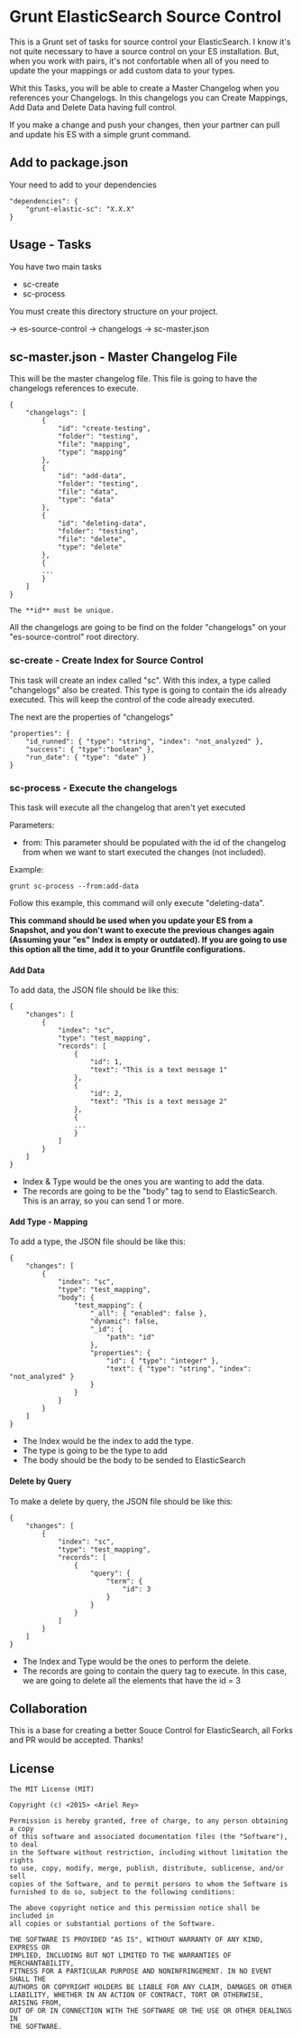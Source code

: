# Grunt ElasticSearch Source Control

This is a Grunt set of tasks for source control your ElasticSearch. I know it's not quite necessary to have a source control on your ES installation. But, when you work with pairs, it's not confortable when all of you need to update the your mappings or add custom data to your types.

Whit this Tasks, you will be able to create a Master Changelog when you references your Changelogs. In this changelogs you can Create Mappings, Add Data and Delete Data having full control.

If you make a change and push your changes, then your partner can pull and update his ES with a simple grunt command.

## Add to package.json

Your need to add to your dependencies

```
"dependencies": {
	"grunt-elastic-sc": "X.X.X"
}
```

## Usage - Tasks

You have two main tasks

- sc-create
- sc-process

You must create this directory structure on your project.

-> es-source-control
	-> changelogs
	-> sc-master.json

## sc-master.json - Master Changelog File

This will be the master changelog file. This file is going to have the changelogs references to execute.

```
{
	"changelogs": [
		{
			"id": "create-testing",
			"folder": "testing",
			"file": "mapping",
			"type": "mapping"
		},
		{
			"id": "add-data",
			"folder": "testing",
			"file": "data",
			"type": "data"
		},
		{
			"id": "deleting-data",
			"folder": "testing",
			"file": "delete",
			"type": "delete"
		},
		{
		...
		}
	]
}

The **id** must be unique.
```

All the changelogs are going to be find on the folder "changelogs" on your "es-source-control" root directory.

### sc-create - Create Index for Source Control

This task will create an index called "sc". With this index, a type called "changelogs" also be created. This type is going to contain the ids already executed. This will keep the control of the code already executed.

The next are the properties of "changelogs"

```
"properties": {
    "id_runned": { "type": "string", "index": "not_analyzed" },
    "success": { "type":"boolean" },
    "run_date": { "type": "date" }
}
```

### sc-process - Execute the changelogs

This task will execute all the changelog that aren't yet executed

Parameters:

- from: This parameter should be populated with the id of the changelog from when we want to start executed the changes (not included).

Example:
```
grunt sc-process --from:add-data
```

Follow this example, this command will only execute "deleting-data".

**This command should be used when you update your ES from a Snapshot, and you don't want to execute the previous changes again (Assuming your "es" Index is empty or outdated). If you are going to use this option all the time, add it to your Gruntfile configurations.**

#### Add Data

To add data, the JSON file should be like this:

```
{
	"changes": [
		{
			"index": "sc",
			"type": "test_mapping",
			"records": [
				{
					"id": 1,
					"text": "This is a text message 1"
				},
				{
					"id": 2,
					"text": "This is a text message 2"
				},
				{
				...
				}
			]
		}
	]
}
```

- Index & Type would be the ones you are wanting to add the data.
- The records are going to be the "body" tag to send to ElasticSearch. This is an array, so you can send 1 or more.

#### Add Type - Mapping

To add a type, the JSON file should be like this:

```
{
	"changes": [
		{
			"index": "sc",
			"type": "test_mapping",
			"body": {
				"test_mapping": {
					"_all": { "enabled": false },
					"dynamic": false,
					"_id": {
						"path": "id"
				    },
				    "properties": {
				    	"id": { "type": "integer" },
				    	"text": { "type": "string", "index": "not_analyzed" }
				    }
				}
			}
		}
	]
}
```

- The Index would be the index to add the type.
- The type is going to be the type to add
- The body should be the body to be sended to ElasticSearch

#### Delete by Query

To make a delete by query, the JSON file should be like this:

```
{
	"changes": [
		{
			"index": "sc",
			"type": "test_mapping",
			"records": [
				{
					"query": {
						"term": {
							"id": 3
						}
					}
				}
			]
		}
	]
}
```

- The Index and Type would be the ones to perform the delete.
- The records are going to contain the query tag to execute. In this case, we are going to delete all the elements that have the id = 3

## Collaboration

This is a base for creating a better Souce Control for ElasticSearch, all Forks and PR would be accepted. Thanks!

## License
```
The MIT License (MIT)

Copyright (c) <2015> <Ariel Rey>

Permission is hereby granted, free of charge, to any person obtaining a copy
of this software and associated documentation files (the "Software"), to deal
in the Software without restriction, including without limitation the rights
to use, copy, modify, merge, publish, distribute, sublicense, and/or sell
copies of the Software, and to permit persons to whom the Software is
furnished to do so, subject to the following conditions:

The above copyright notice and this permission notice shall be included in
all copies or substantial portions of the Software.

THE SOFTWARE IS PROVIDED "AS IS", WITHOUT WARRANTY OF ANY KIND, EXPRESS OR
IMPLIED, INCLUDING BUT NOT LIMITED TO THE WARRANTIES OF MERCHANTABILITY,
FITNESS FOR A PARTICULAR PURPOSE AND NONINFRINGEMENT. IN NO EVENT SHALL THE
AUTHORS OR COPYRIGHT HOLDERS BE LIABLE FOR ANY CLAIM, DAMAGES OR OTHER
LIABILITY, WHETHER IN AN ACTION OF CONTRACT, TORT OR OTHERWISE, ARISING FROM,
OUT OF OR IN CONNECTION WITH THE SOFTWARE OR THE USE OR OTHER DEALINGS IN
THE SOFTWARE.
```
